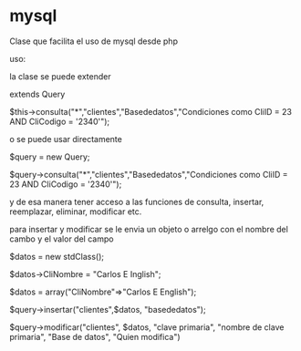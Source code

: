 # mysql
Clase que facilita el uso de mysql desde php

uso:

la clase se puede extender

extends Query

$this->consulta("*","clientes","Basededatos","Condiciones como CliID = 23 AND CliCodigo = '2340'");

o se puede usar directamente

$query = new Query;

$query->consulta("*","clientes","Basededatos","Condiciones como CliID = 23 AND CliCodigo = '2340'");

y de esa manera tener acceso a las funciones de consulta, insertar, reemplazar, eliminar, modificar etc.

para insertar y modificar se le envia un objeto o arrelgo con el nombre del cambo y el valor del campo


$datos = new stdClass();


$datos->CliNombre = "Carlos E Inglish";

$datos = array("CliNombre"=>"Carlos E English");

$query->insertar("clientes",$datos, "basededatos");


$query->modificar("clientes", $datos, "clave primaria", "nombre de clave primaria", "Base de datos", "Quien modifica")
